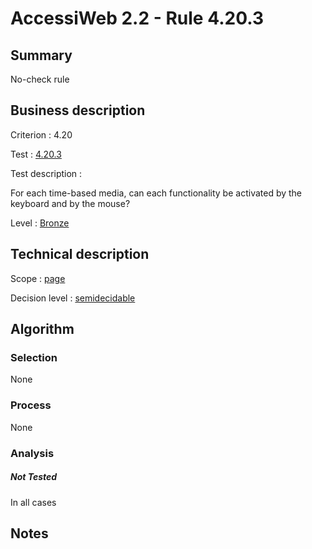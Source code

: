 # AccessiWeb 2.2 - Rule 4.20.3

## Summary

No-check rule

## Business description

Criterion : 4.20

Test : [4.20.3](http://www.accessiweb.org/index.php/accessiweb-22-english-version.html#test-4-20-3)

Test description :

For each time-based media, can each functionality be activated by the
keyboard and by the mouse?

Level : [Bronze](/en/category/rules-design/accessiweb-11/level/bronze)

## Technical description

Scope : [page](/en/category/rules-design/accessiweb-11/scope/page)

Decision level :
[semidecidable](/en/category/rules-design/accessiweb-11/decision-level/semidecidable)

## Algorithm

### Selection

None

### Process

None

### Analysis

##### Not Tested

In all cases

## Notes


